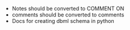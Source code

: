 - Notes should be converted to COMMENT ON
- comments should be converted to comments
- Docs for creating dbml schema in python
